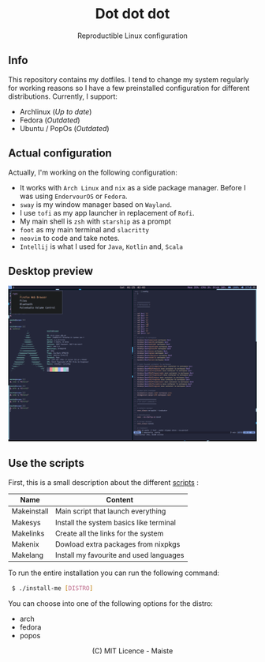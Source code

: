 <div align="center">
    <h1>Dot dot dot</h1>
    <p>Reproductible Linux configuration</p>
</div>

## Info

This repository contains my dotfiles. I tend to change my system regularly
for working reasons so I have a few preinstalled configuration for different
distributions. Currently, I support:
 - Archlinux (_Up to date_)
 - Fedora (_Outdated_)
 - Ubuntu / PopOs (_Outdated_)

## Actual configuration

Actually, I'm working on the following configuration:
 * It works with `Arch Linux` and `nix` as a side package manager.
   Before I was using `EndervourOS` or `Fedora`.
 * `sway` is my window manager based on `Wayland`.
 * I use `tofi` as my app launcher in replacement of `Rofi`.
 * My main shell is `zsh` with `starship` as a prompt
 * `foot` as my main terminal and `slacritty`
 * `neovim` to code and take notes.
 * `Intellij` is what I used for `Java`, `Kotlin` and, `Scala`


## Desktop preview

![Sway rendering](./docs/assets/preview.png)

## Use the scripts

First, this is a small description about the different [scripts](./scripts) :

| Name        | Content                                 |
| -------     | -------                                 |
| Makeinstall | Main script that launch everything      |
| Makesys     | Install the system basics like terminal |
| Makelinks   | Create all the links for the system     |
| Makenix     | Dowload extra packages from nixpkgs     |
| Makelang    | Install my favourite and used languages |


To run the entire installation you can run the following command:
```sh
 $ ./install-me [DISTRO]
```

You can choose into one of the following options for the distro:
 - arch
 - fedora
 - popos

<div align="center">
 (C) MIT Licence - Maiste
</div>


